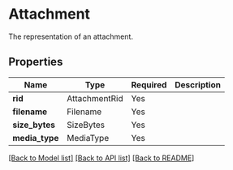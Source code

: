 # Attachment

The representation of an attachment.

## Properties
| Name | Type | Required | Description |
| ------------ | ------------- | ------------- | ------------- |
**rid** | AttachmentRid | Yes |  |
**filename** | Filename | Yes |  |
**size_bytes** | SizeBytes | Yes |  |
**media_type** | MediaType | Yes |  |


[[Back to Model list]](../../../README.md#models-v2-link) [[Back to API list]](../../README.md#documentation-for-api-endpoints) [[Back to README]](../../README.md)
